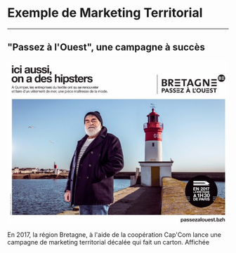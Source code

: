 # Exemple de Marketing Territorial
---------------------------------------


## "Passez à l'Ouest", une campagne à succès
![illustration passez à l'ouest](pics/passezalouest.jpg)

En 2017, la région Bretagne, à l'aide de la coopération Cap'Com lance une campagne de marketing territorial décalée qui fait un carton. Affichée


